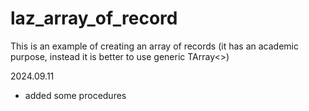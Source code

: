 # laz_array_of_record

This is an example of creating an array of records (it has an academic purpose, instead it is better to use generic TArray<>)

2024.09.11
- added some procedures